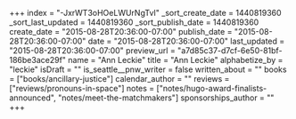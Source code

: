+++
index = "-JxrWT3oHOeLWUrNgTvI"
_sort_create_date = 1440819360
_sort_last_updated = 1440819360
_sort_publish_date = 1440819360
create_date = "2015-08-28T20:36:00-07:00"
publish_date = "2015-08-28T20:36:00-07:00"
date = "2015-08-28T20:36:00-07:00"
last_updated = "2015-08-28T20:36:00-07:00"
preview_url = "a7d85c37-d7cf-6e50-81bf-186be3ace29f"
name = "Ann Leckie"
title = "Ann Leckie"
alphabetize_by = "leckie"
isDraft = ""
is_seattle__pnw_writer = false
written_about = ""
books = ["books/ancillary-justice"]
calendar_author = ""
reviews = ["reviews/pronouns-in-space"]
notes = ["notes/hugo-award-finalists-announced", "notes/meet-the-matchmakers"]
sponsorships_author = ""
+++
